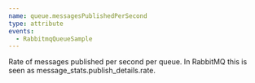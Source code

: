 ```yaml
---
name: queue.messagesPublishedPerSecond
type: attribute
events:
  - RabbitmqQueueSample
---
```


Rate of messages published per second per queue. In RabbitMQ this is seen as message\_stats.publish\_details.rate.